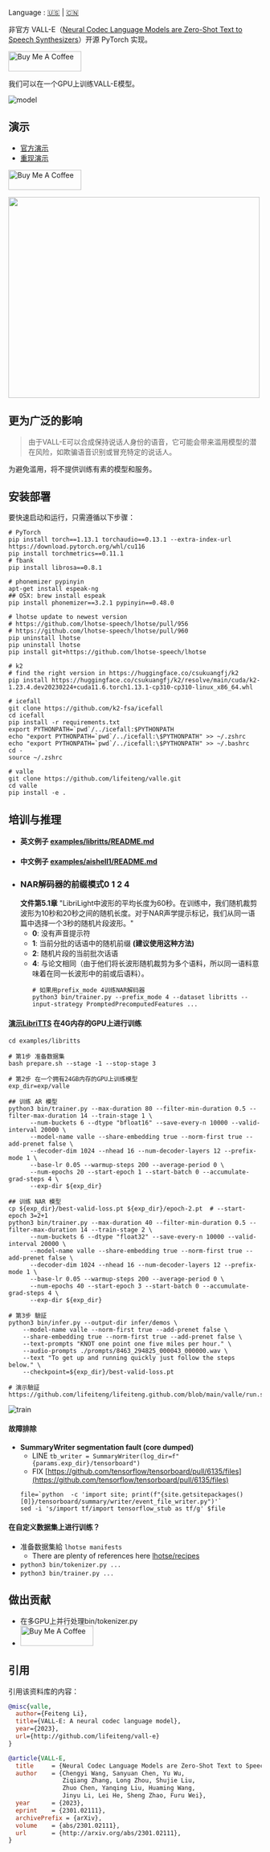 Language : [🇺🇸](./README.md) | [🇨🇳](./README.zh-CN.md)

非官方 VALL-E（[Neural Codec Language Models are Zero-Shot Text to Speech Synthesizers](https://arxiv.org/abs/2301.02111)）开源 PyTorch 实现。

<a href="https://www.buymeacoffee.com/feiteng" target="_blank"><img src="https://cdn.buymeacoffee.com/buttons/v2/default-blue.png" alt="Buy Me A Coffee" style="height: 40px !important;width: 145px !important;" ></a>

我们可以在一个GPU上训练VALL-E模型。

![model](./docs/images/Overview.jpg)

## 演示

* [官方演示](https://valle-demo.github.io/)
* [重现演示](https://lifeiteng.github.io/valle/index.html)

<a href="https://www.buymeacoffee.com/feiteng" target="_blank"><img src="https://cdn.buymeacoffee.com/buttons/v2/default-blue.png" alt="Buy Me A Coffee" style="height: 40px !important;width: 145px !important;" ></a>

<img src="./docs/images/vallf.png" width="500" height="400">


## 更为广泛的影响

> 由于VALL-E可以合成保持说话人身份的语音，它可能会带来滥用模型的潜在风险，如欺骗语音识别或冒充特定的说话人。

为避免滥用，将不提供训练有素的模型和服务。

## 安装部署

要快速启动和运行，只需遵循以下步骤：

```
# PyTorch
pip install torch==1.13.1 torchaudio==0.13.1 --extra-index-url https://download.pytorch.org/whl/cu116
pip install torchmetrics==0.11.1
# fbank
pip install librosa==0.8.1

# phonemizer pypinyin
apt-get install espeak-ng
## OSX: brew install espeak
pip install phonemizer==3.2.1 pypinyin==0.48.0

# lhotse update to newest version
# https://github.com/lhotse-speech/lhotse/pull/956
# https://github.com/lhotse-speech/lhotse/pull/960
pip uninstall lhotse
pip uninstall lhotse
pip install git+https://github.com/lhotse-speech/lhotse

# k2
# find the right version in https://huggingface.co/csukuangfj/k2
pip install https://huggingface.co/csukuangfj/k2/resolve/main/cuda/k2-1.23.4.dev20230224+cuda11.6.torch1.13.1-cp310-cp310-linux_x86_64.whl

# icefall
git clone https://github.com/k2-fsa/icefall
cd icefall
pip install -r requirements.txt
export PYTHONPATH=`pwd`/../icefall:$PYTHONPATH
echo "export PYTHONPATH=`pwd`/../icefall:\$PYTHONPATH" >> ~/.zshrc
echo "export PYTHONPATH=`pwd`/../icefall:\$PYTHONPATH" >> ~/.bashrc
cd -
source ~/.zshrc

# valle
git clone https://github.com/lifeiteng/valle.git
cd valle
pip install -e .
```


## 培训与推理
* #### 英文例子 [examples/libritts/README.md](egs/libritts/README.md)
* #### 中文例子 [examples/aishell1/README.md](egs/aishell1/README.md)
* ### NAR解码器的前缀模式0 1 2 4
  **文件第5.1章** "LibriLight中波形的平均长度为60秒。在训练中，我们随机裁剪波形为10秒和20秒之间的随机长度。对于NAR声学提示标记，我们从同一语篇中选择一个3秒的随机片段波形。"
  * **0**: 没有声音提示符
  * **1**: 当前分批的话语中的随机前缀 **(建议使用这种方法)**
  * **2**: 随机片段的当前批次话语
  * **4**: 与论文相同（由于他们将长波形随机裁剪为多个语料，所以同一语料意味着在同一长波形中的前或后语料）。
    ```
    # 如果用prefix_mode 4训练NAR解码器
    python3 bin/trainer.py --prefix_mode 4 --dataset libritts --input-strategy PromptedPrecomputedFeatures ...
    ```

#### [演示LibriTTS](https://lifeiteng.github.io/valle/index.html) 在4G内存的GPU上进行训练

```
cd examples/libritts

# 第1步 准备数据集
bash prepare.sh --stage -1 --stop-stage 3

# 第2步 在一个拥有24GB内存的GPU上训练模型
exp_dir=exp/valle

## 训练 AR 模型
python3 bin/trainer.py --max-duration 80 --filter-min-duration 0.5 --filter-max-duration 14 --train-stage 1 \
      --num-buckets 6 --dtype "bfloat16" --save-every-n 10000 --valid-interval 20000 \
      --model-name valle --share-embedding true --norm-first true --add-prenet false \
      --decoder-dim 1024 --nhead 16 --num-decoder-layers 12 --prefix-mode 1 \
      --base-lr 0.05 --warmup-steps 200 --average-period 0 \
      --num-epochs 20 --start-epoch 1 --start-batch 0 --accumulate-grad-steps 4 \
      --exp-dir ${exp_dir}

## 训练 NAR 模型
cp ${exp_dir}/best-valid-loss.pt ${exp_dir}/epoch-2.pt  # --start-epoch 3=2+1
python3 bin/trainer.py --max-duration 40 --filter-min-duration 0.5 --filter-max-duration 14 --train-stage 2 \
      --num-buckets 6 --dtype "float32" --save-every-n 10000 --valid-interval 20000 \
      --model-name valle --share-embedding true --norm-first true --add-prenet false \
      --decoder-dim 1024 --nhead 16 --num-decoder-layers 12 --prefix-mode 1 \
      --base-lr 0.05 --warmup-steps 200 --average-period 0 \
      --num-epochs 40 --start-epoch 3 --start-batch 0 --accumulate-grad-steps 4 \
      --exp-dir ${exp_dir}

# 第3步 驗証
python3 bin/infer.py --output-dir infer/demos \
    --model-name valle --norm-first true --add-prenet false \
    --share-embedding true --norm-first true --add-prenet false \
    --text-prompts "KNOT one point one five miles per hour." \
    --audio-prompts ./prompts/8463_294825_000043_000000.wav \
    --text "To get up and running quickly just follow the steps below." \
    --checkpoint=${exp_dir}/best-valid-loss.pt

# 演示驗証
https://github.com/lifeiteng/lifeiteng.github.com/blob/main/valle/run.sh#L68
```
![train](./docs/images/train.png)

#### 故障排除

* **SummaryWriter segmentation fault (core dumped)**
   * LINE `tb_writer = SummaryWriter(log_dir=f"{params.exp_dir}/tensorboard")`
   * FIX  [https://github.com/tensorflow/tensorboard/pull/6135/files](https://github.com/tensorflow/tensorboard/pull/6135/files)
   ```
   file=`python  -c 'import site; print(f"{site.getsitepackages()[0]}/tensorboard/summary/writer/event_file_writer.py")'`
   sed -i 's/import tf/import tensorflow_stub as tf/g' $file
   ```

#### 在自定义数据集上进行训练？
* 准备数据集給 `lhotse manifests`
  * There are plenty of references here [lhotse/recipes](https://github.com/lhotse-speech/lhotse/tree/master/lhotse/recipes)
* `python3 bin/tokenizer.py ...`
* `python3 bin/trainer.py ...`

## 做出贡献

* 在多GPU上并行处理bin/tokenizer.py
* <a href="https://www.buymeacoffee.com/feiteng" target="_blank"><img src="https://cdn.buymeacoffee.com/buttons/v2/default-blue.png" alt="Buy Me A Coffee" style="height: 40px !important;width: 145px !important;" ></a>

## 引用

引用该资料库的内容：

```bibtex
@misc{valle,
  author={Feiteng Li},
  title={VALL-E: A neural codec language model},
  year={2023},
  url={http://github.com/lifeiteng/vall-e}
}
```

```bibtex
@article{VALL-E,
  title     = {Neural Codec Language Models are Zero-Shot Text to Speech Synthesizers},
  author    = {Chengyi Wang, Sanyuan Chen, Yu Wu,
               Ziqiang Zhang, Long Zhou, Shujie Liu,
               Zhuo Chen, Yanqing Liu, Huaming Wang,
               Jinyu Li, Lei He, Sheng Zhao, Furu Wei},
  year      = {2023},
  eprint    = {2301.02111},
  archivePrefix = {arXiv},
  volume    = {abs/2301.02111},
  url       = {http://arxiv.org/abs/2301.02111},
}
```

